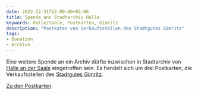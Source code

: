 ```yaml
---
date: 2022-12-31T12:00:00+02:00
title: Spende ans Stadtarchiv Halle
keywords: Halle/Saale, Postkarten, Gimritz
description: "Postkaten von Verkaufsstellen des Stadtgutes Gimritz"
tags:
- Donation
- Archive
---
```


Eine weitere Spende an ein Archiv dürfte inzwischen in Stadtarchiv von [Halle an der Saale](https://de.wikipedia.org/wiki/Halle_(Saale)) eingetroffen sein. Es handelt sich um drei Postkarten, die Verkaufsstellen des [Stadtgutes Gimritz](https://de.wikipedia.org/wiki/Pei%C3%9Fnitzinsel#Das_Gut_Gimritz).
<!--more-->

[Zu den Postkarten](/collections/donations/halle/).
